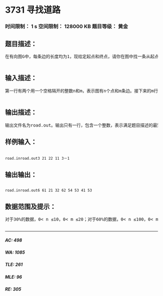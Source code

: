 # 3731 寻找道路   
### 时间限制： 1 s     空间限制： 128000 KB     题目等级： 黄金  
## 题目描述：  

<pre>
在有向图G中，每条边的长度均为1，现给定起点和终点，请你在图中找一条从起点到终点的路径，该路径满足以下条件：1．路径上的所有点的出边所指向的点都直接或间接与终点连通。2．在满足条件1的情况下使路径最短。注意：图G中可能存在重边和自环，题目保证终点没有出边。请你输出符合条件的路径的长度。  

</pre>
  
  
## 输入描述：  

<pre>
第一行有两个用一个空格隔开的整数n和m，表示图有n个点和m条边。接下来的m行每行2个整数x、y，之间用一个空格隔开，表示有一条边从点x指向点y。最后一行有两个用一个空格隔开的整数s、t，表示起点为s，终点为t。  

</pre>
  
  
## 输出描述：  

<pre>
输出文件名为road.out。输出只有一行，包含一个整数，表示满足题目描述的最短路径的长度。如果这样的路径不存在，输出-1。
</pre>
  
  
## 样例输入：  

<pre><code>
road.inroad.out3 21 22 11 3－1
</code></pre>
  
  
## 输出输出：  

<pre><code>
road.inroad.out6 61 21 32 62 54 53 41 53
</code></pre>
  
  
## 数据范围及提示：  

<pre>
对于30%的数据，0< n ≤10，0< m ≤20；对于60%的数据，0< n ≤100，0< m ≤2000；对于100%的数据，0< n ≤10,000，0< m ≤200,000，0< x,y,s,t≤n，x≠t。  

</pre>
  
  
***  

##### AC: 498  
##### WA: 1085  
##### TLE: 261  
##### MLE: 96  
##### RE: 305  
